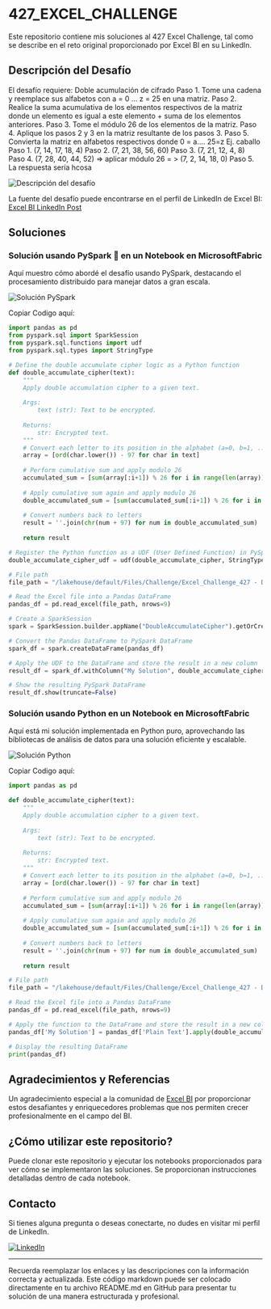 # 427_EXCEL_CHALLENGE

Este repositorio contiene mis soluciones al 427 Excel Challenge, tal como se describe en el reto original proporcionado por Excel BI en su LinkedIn.

## Descripción del Desafío

El desafío requiere:
Doble acumulación de cifrado
Paso 1. Tome una cadena y reemplace sus alfabetos con a = 0 ... z = 25 en una matriz. 
Paso 2. Realice la suma acumulativa de los elementos respectivos de la matriz donde un elemento es igual a este elemento + suma de los elementos anteriores.
Paso 3. Tome el módulo 26 de los elementos de la matriz.
Paso 4. Aplique los pasos 2 y 3 en la matriz resultante de los pasos 3.
Paso 5. Convierta la matriz en alfabetos respectivos donde 0 = a.... 25=z
Ej. caballo
Paso 1. (7, 14, 17, 18, 4)
Paso 2. (7, 21, 38, 56, 60)
Paso 3. (7, 21, 12, 4, 8)
Paso 4. (7, 28, 40, 44, 52) => aplicar módulo 26 = > (7, 2, 14, 18, 0) 
Paso 5. La respuesta sería hcosa

![Descripción del desafío](https://github.com/cristobalsalcedo90/BI_Challenges/blob/e2c941df816763045366df0658358ab82f4168ea/427_EXCEL_CHALLENGE/Files/ExcelBi.png)

La fuente del desafío puede encontrarse en el perfil de LinkedIn de Excel BI: [Excel BI LinkedIn Post](https://www.linkedin.com/posts/excelbi_excel-challenge-problem-activity-7181500742896115712-C75i?utm_source=share&utm_medium=member_desktop)

## Soluciones

### Solución usando PySpark 🚀 en un Notebook en MicrosoftFabric

Aquí muestro cómo abordé el desafío usando PySpark, destacando el procesamiento distribuido para manejar datos a gran escala.

![Solución PySpark](https://github.com/cristobalsalcedo90/BI_Challenges/blob/e2c941df816763045366df0658358ab82f4168ea/427_EXCEL_CHALLENGE/Files/427_EXCEL_CHALLENGE_PySpark.png)

Copiar Codigo aquí:
```python
import pandas as pd
from pyspark.sql import SparkSession
from pyspark.sql.functions import udf
from pyspark.sql.types import StringType

# Define the double accumulate cipher logic as a Python function
def double_accumulate_cipher(text):
    """
    Apply double accumulation cipher to a given text.
    
    Args:
        text (str): Text to be encrypted.
        
    Returns:
        str: Encrypted text.
    """
    # Convert each letter to its position in the alphabet (a=0, b=1, ..., z=25)
    array = [ord(char.lower()) - 97 for char in text]
    
    # Perform cumulative sum and apply modulo 26
    accumulated_sum = [sum(array[:i+1]) % 26 for i in range(len(array))]
    
    # Apply cumulative sum again and apply modulo 26
    double_accumulated_sum = [sum(accumulated_sum[:i+1]) % 26 for i in range(len(accumulated_sum))]
    
    # Convert numbers back to letters
    result = ''.join(chr(num + 97) for num in double_accumulated_sum)
    
    return result

# Register the Python function as a UDF (User Defined Function) in PySpark
double_accumulate_cipher_udf = udf(double_accumulate_cipher, StringType())

# File path
file_path = "/lakehouse/default/Files/Challenge/Excel_Challenge_427 - Double Accumulative Cipher.xlsx"

# Read the Excel file into a Pandas DataFrame
pandas_df = pd.read_excel(file_path, nrows=9)

# Create a SparkSession
spark = SparkSession.builder.appName("DoubleAccumulateCipher").getOrCreate()

# Convert the Pandas DataFrame to PySpark DataFrame
spark_df = spark.createDataFrame(pandas_df)

# Apply the UDF to the DataFrame and store the result in a new column
result_df = spark_df.withColumn("My Solution", double_accumulate_cipher_udf("Plain Text"))

# Show the resulting PySpark DataFrame
result_df.show(truncate=False)

```

### Solución usando Python en un Notebook en MicrosoftFabric

Aquí está mi solución implementada en Python puro, aprovechando las bibliotecas de análisis de datos para una solución eficiente y escalable.

![Solución Python](https://github.com/cristobalsalcedo90/BI_Challenges/blob/e2c941df816763045366df0658358ab82f4168ea/427_EXCEL_CHALLENGE/Files/427_EXCEL_CHALLENGE_Python.png)

Copiar Codigo aquí:
```python
import pandas as pd

def double_accumulate_cipher(text):
    """
    Apply double accumulation cipher to a given text.
    
    Args:
        text (str): Text to be encrypted.
        
    Returns:
        str: Encrypted text.
    """
    # Convert each letter to its position in the alphabet (a=0, b=1, ..., z=25)
    array = [ord(char.lower()) - 97 for char in text]
    
    # Perform cumulative sum and apply modulo 26
    accumulated_sum = [sum(array[:i+1]) % 26 for i in range(len(array))]
    
    # Apply cumulative sum again and apply modulo 26
    double_accumulated_sum = [sum(accumulated_sum[:i+1]) % 26 for i in range(len(accumulated_sum))]
    
    # Convert numbers back to letters
    result = ''.join(chr(num + 97) for num in double_accumulated_sum)
    
    return result

# File path
file_path = "/lakehouse/default/Files/Challenge/Excel_Challenge_427 - Double Accumulative Cipher.xlsx"

# Read the Excel file into a Pandas DataFrame
pandas_df = pd.read_excel(file_path, nrows=9)

# Apply the function to the DataFrame and store the result in a new column
pandas_df['My Solution'] = pandas_df['Plain Text'].apply(double_accumulate_cipher)

# Display the resulting DataFrame
print(pandas_df)

```
## Agradecimientos y Referencias
Un agradecimiento especial a la comunidad de [Excel BI](https://www.linkedin.com/in/excelbi/) por proporcionar estos desafiantes y enriquecedores problemas que nos permiten crecer profesionalmente en el campo del BI.

## ¿Cómo utilizar este repositorio?

Puede clonar este repositorio y ejecutar los notebooks proporcionados para ver cómo se implementaron las soluciones. Se proporcionan instrucciones detalladas dentro de cada notebook.

## Contacto

Si tienes alguna pregunta o deseas conectarte, no dudes en visitar mi perfil de LinkedIn.

[![LinkedIn](https://img.shields.io/badge/LinkedIn-Cristobal%20Salcedo-blue)](https://www.linkedin.com/in/cristobal-salcedo)

---

Recuerda reemplazar los enlaces y las descripciones con la información correcta y actualizada. Este código markdown puede ser colocado directamente en tu archivo README.md en GitHub para presentar tu solución de una manera estructurada y profesional.
